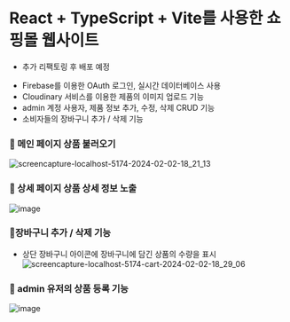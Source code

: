 # React + TypeScript + Vite를 사용한 쇼핑몰 웹사이트
* 추가 리팩토링 후 배포 예정
- Firebase를 이용한 OAuth 로그인, 실시간 데이터베이스 사용  
- Cloudinary 서비스를 이용한 제품의 이미지 업로드 기능
- admin 계정 사용자, 제품 정보 추가, 수정, 삭제 CRUD 기능
- 소비자들의 장바구니 추가 / 삭제 기능

### 🐻 메인 페이지 상품 불러오기
![screencapture-localhost-5174-2024-02-02-18_21_13](https://github.com/developer-jyyun/shoppingmall/assets/131247158/9f2c5c6f-4179-40ab-a252-48becac9c32d)

### 🐻 상세 페이지 상품 상세 정보 노출
![image](https://github.com/developer-jyyun/shoppingmall/assets/131247158/a3487a00-ee56-46eb-8bb0-ee6a5fa5145e)

### 🐻장바구니 추가 / 삭제 기능 
- 상단 장바구니 아이콘에 장바구니에 담긴 상품의 수량을 표시
![screencapture-localhost-5174-cart-2024-02-02-18_29_06](https://github.com/developer-jyyun/shoppingmall/assets/131247158/f77a2047-dc8e-493f-81b2-be710dccc52e)

### 🐻 admin 유저의 상품 등록 기능
![image](https://github.com/developer-jyyun/shoppingmall/assets/131247158/6537a798-7a3a-498c-a512-f3bbc4b9aab3)
